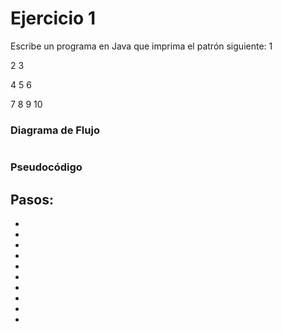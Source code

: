 <div align="justify">

# Ejercicio 1 <a name="ejercicio1"></a>

Escribe un programa en Java que imprima el patrón siguiente:
1 

2 3 

4 5 6 

7 8 9 10 

### Diagrama de Flujo

<img src=""
/>

### Pseudocódigo

Pasos:
- 
- 
- 
- 
- 
- 
- 
- 
- 
- 
-


</div>